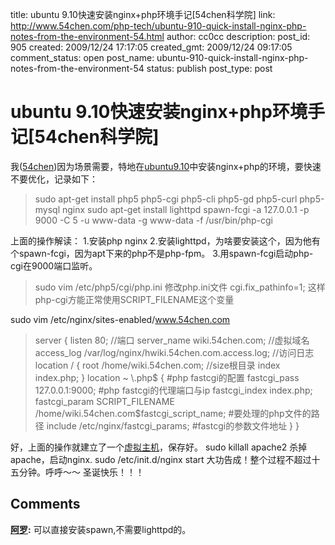 title: ubuntu 9.10快速安装nginx+php环境手记[54chen科学院]
link: http://www.54chen.com/php-tech/ubuntu-910-quick-install-nginx-php-notes-from-the-environment-54.html
author: cc0cc
description: 
post_id: 905
created: 2009/12/24 17:17:05
created_gmt: 2009/12/24 09:17:05
comment_status: open
post_name: ubuntu-910-quick-install-nginx-php-notes-from-the-environment-54
status: publish
post_type: post

# ubuntu 9.10快速安装nginx+php环境手记[54chen科学院]

我([54chen]())因为场景需要，特地在[ubuntu9.10](http://www.54chen.com/_linux_/11-return-ubuntu-910-notes-from-the-hard-disk-installation.html)中安装nginx+php的环境，要快速不要优化，记录如下： 

> sudo apt-get install php5 php5-cgi php5-cli php5-gd php5-curl php5-mysql nginx sudo apt-get install lighttpd spawn-fcgi -a 127.0.0.1 -p 9000 -C 5 -u www-data -g www-data -f /usr/bin/php-cgi

上面的操作解读： 1.安装php nginx 2.安装lighttpd，为啥要安装这个，因为他有个spawn-fcgi，因为apt下来的php不是php-fpm。 3.用spawn-fcgi启动php-cgi在9000端口监听。 

> sudo vim /etc/php5/cgi/php.ini 修改php.ini文件 cgi.fix_pathinfo=1; 这样php-cgi方能正常使用SCRIPT_FILENAME这个变量

sudo vim /etc/nginx/sites-enabled/www.54chen.com 

> server { listen 80; //端口 server_name wiki.54chen.com; //虚拟域名 access_log /var/log/nginx/hwiki.54chen.com.access.log; //访问日志 location / { root /home/wiki.54chen.com; //size根目录 index index.php; } location ~ \\.php$ { #php fastcgi的配置 fastcgi_pass 127.0.0.1:9000; #php fastcgi的代理端口与ip fastcgi_index index.php; fastcgi_param SCRIPT_FILENAME /home/wiki.54chen.com$fastcgi_script_name; #要处理的php文件的路径 include /etc/nginx/fastcgi_params; #fastcgi的参数文件地址 } }

好，上面的操作就建立了一个[虚拟主机](/memo/%e4%b8%80%e5%8f%a5%e8%af%9d%e8%ae%b0%e5%bd%95%e5%a4%87%e5%bf%98.html)，保存好。 sudo killall apache2 杀掉apache，启动nginx. sudo /etc/init.d/nginx start 大功告成！整个过程不超过十五分钟。呼呼～～ 圣诞快乐！！！

## Comments

**[阿罗](#12130 "2010-01-21 00:01:03"):** 可以直接安装spawn,不需要lighttpd的。

